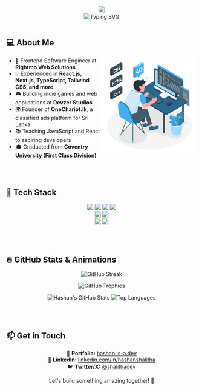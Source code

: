 <div align="center">
  <img src="https://capsule-render.vercel.app/api?type=waving&color=0:41B0F1,100:2975D6&height=200&section=header&text=Hashan%20Shalitha&fontSize=55&fontColor=ffffff&fontAlignY=35&desc=T3-Stack%20Developer&descSize=25&descAlignY=55&animation=fadeIn" />
</div>

<div align="center">
  <img src="https://readme-typing-svg.herokuapp.com?font=Fira+Code&weight=500&size=25&pause=1000&color=41B0F1&center=true&vCenter=true&random=false&width=435&lines=Frontend+Expert;TypeScript+Enthusiast;Open+Source+Contributor;Problem+Solver;Continuous+Learner;Indie+Game+Developer;Entrepreneur" alt="Typing SVG" />
</div>

<br/>

<!--- <p align="center">
  🚀 <strong>Frontend Software Engineer | Indie Game Developer | Entrepreneur</strong><br>
  🔹 Founder of <a href="https://devzer.com">Devzer Studio</a> | Creator of <a href="https://onechariot.lk">OneChariot.lk</a><br>
  🔹 Passionate about web development, game development, and crafting digital experiences
</p> --->

## 💻 About Me
<img align="right" alt="Coding" width="250" src="./developer.svg"/>

- 🎨 Frontend Software Engineer at **Rightmo Web Solutions**
- 💡 Experienced in **React.js, Next.js, TypeScript, Tailwind CSS, and more**
- 🎮 Building indie games and web applications at **Devzer Studios**
- 🌍 Founder of **OneChariot.lk**, a classified ads platform for Sri Lanka
- 📚 Teaching JavaScript and React to aspiring developers
- 🎓 Graduated from **Coventry University (First Class Division)**

<br />
<br />

## 💫 Tech Stack

<p align="center">
  <img src="https://img.shields.io/badge/React-20232A?style=for-the-badge&logo=react&logoColor=61DAFB">
  <img src="https://img.shields.io/badge/Next.js-000000?style=for-the-badge&logo=next.js&logoColor=white">
  <img src="https://img.shields.io/badge/TypeScript-007ACC?style=for-the-badge&logo=typescript&logoColor=white">
  <img src="https://img.shields.io/badge/Tailwind_CSS-38B2AC?style=for-the-badge&logo=tailwind-css&logoColor=white">
  <br>
  <img src="https://img.shields.io/badge/Firebase-FFCA28?style=for-the-badge&logo=firebase&logoColor=white">
  <img src="https://img.shields.io/badge/Node.js-339933?style=for-the-badge&logo=node.js&logoColor=white">
  <br>
  <img src="https://img.shields.io/badge/Unity-100000?style=for-the-badge&logo=unity&logoColor=white">
  <img src="https://img.shields.io/badge/Godot-478CBF?style=for-the-badge&logo=godot-engine&logoColor=white">
</p>

<br/>
<br/>

## 🔥 GitHub Stats & Animations

<p align="center">
  <img src="https://github-readme-streak-stats.herokuapp.com/?user=hashaaan&theme=radical&hide_border=true" alt="GitHub Streak"/>
</p>
<p align="center">
  <img src="https://github-profile-trophy.vercel.app/?username=hashaaan&theme=radical&no-frame=true&margin-w=10" alt="GitHub Trophies"/>
</p>
<p align="center">
  <img src="https://github-readme-stats.vercel.app/api?username=hashaaan&show_icons=true&theme=radical" alt="Hashan's GitHub Stats"/>
  <img src="https://github-readme-stats.vercel.app/api/top-langs/?username=hashaaan&layout=compact&theme=radical" alt="Top Languages"/>
</p>

<br/>
<br/>

## 📫 Get in Touch

<p align="center">
  🔗 <strong>Portfolio:</strong> <a href="https://hashan.is-a.dev">hashan.is-a.dev</a><br>
  💼 <strong>LinkedIn:</strong> <a href="https://linkedin.com/in/hashanshalitha">linkedin.com/in/hashanshalitha</a><br>
  🐦 <strong>Twitter/X:</strong> <a href="https://twitter.com/shalithadev">@shalithadev</a>
</p>

<p align="center">Let's build something amazing together! 🚀</p>

